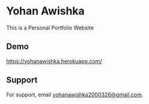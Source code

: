 
# Yohan Awishka

This is a Personal Portfolio Website

## Demo

https://yohanawishka.herokuapp.com/


## Support

For support, email yohanawishka2000326@gmail.com.


